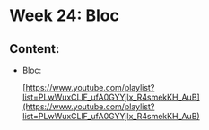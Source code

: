 # Week 24: Bloc

## Content:

- Bloc:
    
    [https://www.youtube.com/playlist?list=PLwWuxCLlF_ufA0GYYjlx_R4smekKH_AuB](https://www.youtube.com/playlist?list=PLwWuxCLlF_ufA0GYYjlx_R4smekKH_AuB)
    

